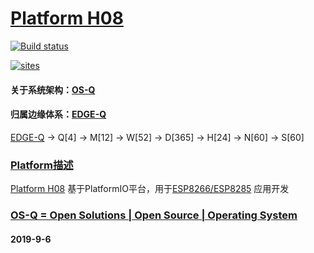﻿# [Platform H08](https://github.com/OS-Q/H08)

[![Build status](https://ci.appveyor.com/api/projects/status/v4ssfs3uk0y0bg89?svg=true)](https://ci.appveyor.com/project/Qitas/h8)

[![sites](http://182.61.61.133/link/resources/OSQ.png)](http://www.OS-Q.com)

#### 关于系统架构：[OS-Q](https://github.com/OS-Q)
#### 归属边缘体系：[EDGE-Q](https://github.com/EDGE-Q)

[EDGE-Q](https://github.com/OS-Q/EDGE-Q) -> Q[4] -> M[12] -> W[52] -> D[365] -> H[24] -> N[60] -> S[60]

### [Platform描述](https://github.com/OS-Q/H08/wiki) 

[Platform H08](https://github.com/OS-Q/H08) 基于PlatformIO平台，用于[ESP8266/ESP8285](https://github.com/sochub/ESP8266) 应用开发

### [OS-Q = Open Solutions | Open Source |  Operating System ](http://www.OS-Q.com/H08)
####  2019-9-6
